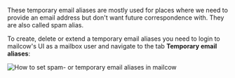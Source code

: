 These temporary email aliases are mostly used for places where we need to provide an email address but don't want future correspondence with. They are also called spam alias.

To create, delete or extend a temporary email aliases you need to login to mailcow's UI as a mailbox user and navigate to the tab **Temporary email aliases**:

![How to set spam- or temporary email aliases in mailcow](..images/manual-guides/mailcow-spamalias.en.png)